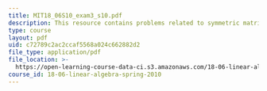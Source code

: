 ```yaml
---
title: MIT18_06S10_exam3_s10.pdf
description: This resource contains problems related to symmetric matrix.
type: course
layout: pdf
uid: c72789c2ac2ccaf5568a024c662882d2
file_type: application/pdf
file_location: >-
  https://open-learning-course-data-ci.s3.amazonaws.com/18-06-linear-algebra-spring-2010/c72789c2ac2ccaf5568a024c662882d2_MIT18_06S10_exam3_s10.pdf
course_id: 18-06-linear-algebra-spring-2010
---
```


